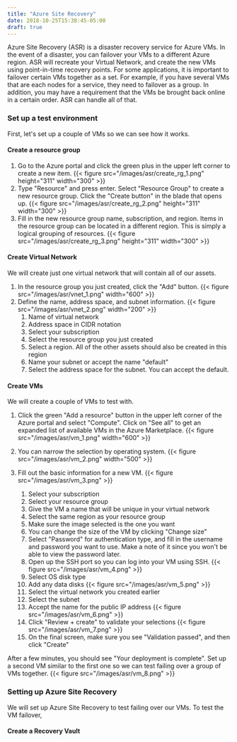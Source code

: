 ```yaml
---
title: "Azure Site Recovery"
date: 2018-10-25T15:38:45-05:00
draft: true
---
```

Azure Site Recovery (ASR) is a disaster recovery service for Azure VMs. In the event of a disaster, you can failover your VMs to a different Azure region. ASR will recreate your Virtual Network, and create the new VMs using point-in-time recovery points. For some applications, it is important to failover certain VMs together as a set. For example, if you have several VMs that are each nodes for a service, they need to failover as a group. In addition, you may have a requirement that the VMs be brought back online in a certain order. ASR can handle all of that. 

### Set up a test environment
First, let's set up a couple of VMs so we can see how it works.

#### Create a resource group
1. Go to the Azure portal and click the green plus in the upper left corner to create a new item.
{{< figure src="/images/asr/create_rg_1.png" height="311" width="300" >}}
2. Type "Resource" and press enter. Select "Resource Group" to create a new resource group. Click the "Create button" in the blade that opens up.
{{< figure src="/images/asr/create_rg_2.png" height="311" width="300" >}}
3. Fill in the new resource group name, subscription, and region. Items in the resource group can be located in a different region. This is simply a logical grouping of resources. 
{{< figure src="/images/asr/create_rg_3.png" height="311" width="300" >}}

#### Create Virtual Network
We will create just one virtual network that will contain all of our assets.

1. In the resource group you just created, click the "Add" button.
{{< figure src="/images/asr/vnet_1.png" width="600" >}}
2. Define the name, address space, and subnet information. 
{{< figure src="/images/asr/vnet_2.png" width="200" >}}
    1. Name of virtual network
    2. Address space in CIDR notation
    1. Select your subscription
    1. Select the resource group you just created
    1. Select a region. All of the other assets should also be created in this region
    1. Name your subnet or accept the name "default"
    1. Select the address space for the subnet. You can accept the default.

#### Create VMs
We will create a couple of VMs to test with.
1. Click the green "Add a resource" button in the upper left corner of the Azure portal and select "Compute". Click on "See all" to get an expanded list of available VMs in the Azure Marketplace.
{{< figure src="/images/asr/vm_1.png" width="600" >}}
2. You can narrow the selection by operating system.
{{< figure src="/images/asr/vm_2.png" width="500" >}}
2. Fill out the basic information for a new VM. 
{{< figure src="/images/asr/vm_3.png" >}}

   1. Select your subscription
   2. Select your resource group
   3. Give the VM a name that will be unique in your virtual network
   1. Select the same region as your resource group
   1. Make sure the image selected is the one you want
   1. You can change the size of the VM by clicking "Change size"
   1. Select "Password" for authentication type, and fill in the username and password you want to use. Make a note of it since you won't be able to view the password later.
   1. Open up the SSH port so you can log into your VM using SSH.
{{< figure src="/images/asr/vm_4.png" >}}  
   1. Select OS disk type
   1. Add any data disks
 {{< figure src="/images/asr/vm_5.png" >}} 
   1. Select the virtual network you created earlier
   1. Select the subnet
   1. Accept the name for the public IP address
 {{< figure src="/images/asr/vm_6.png" >}} 
   1. Click "Review + create" to validate your selections
 {{< figure src="/images/asr/vm_7.png" >}} 
   1. On the final screen, make sure you see "Validation passed", and then click "Create"

After a few minutes, you should see "Your deployment is complete". Set up a second VM similar to the first one so we can test failing over a group of VMs together.
 {{< figure src="/images/asr/vm_8.png" >}} 

### Setting up Azure Site Recovery
We will set up Azure Site Recovery to test failing over our VMs. To test the VM failover, 
#### Create a Recovery Vault

